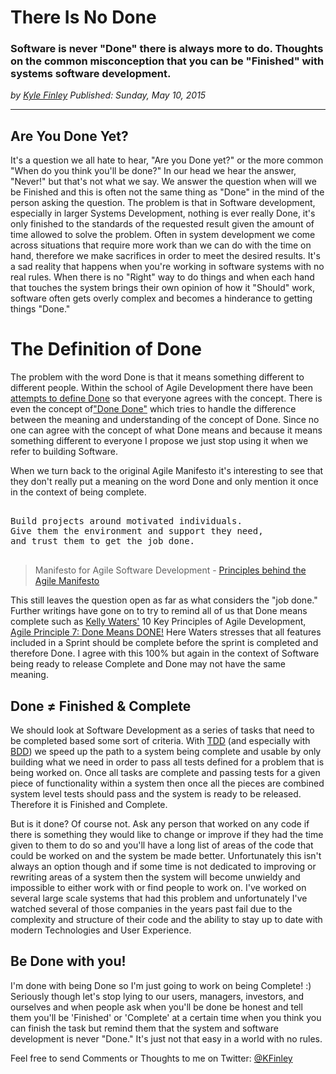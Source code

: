# There Is No Done
### Software is never "Done" there is always more to do. Thoughts on the common misconception that you can be "Finished" with systems software development.

*<div class="article-meta-data"> by <span class="article-meta-author" itemprop="author"><a href="https://twitter.com/kfinley" target="_blank" title="kfinley on Twitter">Kyle Finley</a></span> Published: <time itemprop="pubdate" datetime="5/10/2015 12:02:07 PM">Sunday, May 10, 2015</time></div>*

---

## Are You Done Yet?
It's a question we all hate to hear, "Are you Done yet?" or the more common "When do you think you'll be done?" In our head we hear the answer, "Never!" but that's not what we say. We answer the question when will we be Finished and this is often not the same thing as "Done" in the mind of the person asking the question. The problem is that in Software development, especially in larger Systems Development, nothing is ever really Done, it's only finished to the standards of the requested result given the amount of time allowed to solve the problem. Often in system development we come across situations that require more work than we can do with the time on hand, therefore we make sacrifices in order to meet the desired results. It's a sad reality that happens when you're working in software systems with no real rules. When there is no "Right" way to do things and when each hand that touches the system brings their own opinion of how it "Should" work, software often gets overly complex and becomes a hinderance to getting things "Done."

# The Definition of Done
The problem with the word Done is that it means something different to different people. Within the school of Agile Development there have been [attempts to define Done](https://goo.gl/XLSKqm) so that everyone agrees with the concept. There is even the concept of["Done Done"](http://goo.gl/NLAflh) which tries to handle the difference between the meaning and understanding of the concept of Done. Since no one can agree with the concept of what Done means and because it means something different to everyone I propose we just stop using it when we refer to building Software.

When we turn back to the original Agile Manifesto it's interesting to see that they don't really put a meaning on the word Done and only mention it once in the context of being complete.

<pre>

Build projects around motivated individuals.
Give them the environment and support they need,
and trust them to get the job done.

</pre>
> Manifesto for Agile Software Development - [Principles behind the Agile Manifesto](http://goo.gl/o3J33o)


This still leaves the question open as far as what considers the "job done." Further writings have gone on to try to remind all of us that Done means complete such as [Kelly Waters'](https://goo.gl/MuNG0r) 10 Key Principles of Agile Development, [Agile Principle 7: Done Means DONE!](http://goo.gl/vvcgxq) Here Waters stresses that all features included in a Sprint should be complete before the sprint is completed and therefore Done. I agree with this 100% but again in the context of Software being ready to release Complete and Done may not have the same meaning.

## Done ≠ Finished & Complete

We should look at Software Development as a series of tasks that need to be completed based some sort of criteria. With [TDD](http://goo.gl/HbJWgq) (and especially with [BDD](http://goo.gl/FIf9FY)) we speed up the path to a system being complete and usable by only building what we need in order to pass all tests defined for a problem that is being worked on. Once all tasks are complete and passing tests for a given piece of functionality within a system then once all the pieces are combined system level tests should pass and the system is ready to be released. Therefore it is Finished and Complete.

But is it done? Of course not. Ask any person that worked on any code if there is something they would like to change or improve if they had the time given to them to do so and you'll have a long list of areas of the code that could be worked on and the system be made better. Unfortunately this isn't always an option though and if some time is not dedicated to improving or rewriting areas of a system then the system will become unwieldy and impossible to either work with or find people to work on. I've worked on several large scale systems that had this problem and unfortunately I've watched several of those companies in the years past fail due to the complexity and structure of their code and the ability to stay up to date with modern Technologies and User Experience.

## Be Done with you!
I'm done with being Done so I'm just going to work on being Complete! :) Seriously though let's stop lying to our users, managers, investors, and ourselves and when people ask when you'll be done be honest and tell them you'll be 'Finished' or 'Complete' at a certain time when you think you can finish the task but remind them that the system and software development is never "Done." It's just not that easy in a world with no rules.

Feel free to send Comments or Thoughts to me on Twitter: [@KFinley](http://goo.gl/WLI4Vb)
